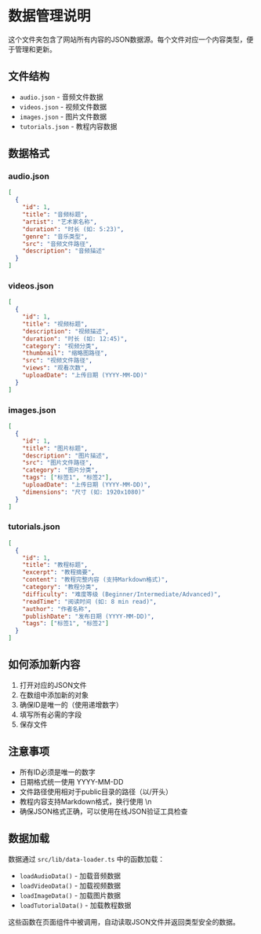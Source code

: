 # 数据管理说明

这个文件夹包含了网站所有内容的JSON数据源。每个文件对应一个内容类型，便于管理和更新。

## 文件结构

- `audio.json` - 音频文件数据
- `videos.json` - 视频文件数据  
- `images.json` - 图片文件数据
- `tutorials.json` - 教程内容数据

## 数据格式

### audio.json
```json
[
  {
    "id": 1,
    "title": "音频标题",
    "artist": "艺术家名称",
    "duration": "时长 (如: 5:23)",
    "genre": "音乐类型",
    "src": "音频文件路径",
    "description": "音频描述"
  }
]
```

### videos.json
```json
[
  {
    "id": 1,
    "title": "视频标题",
    "description": "视频描述",
    "duration": "时长 (如: 12:45)",
    "category": "视频分类",
    "thumbnail": "缩略图路径",
    "src": "视频文件路径",
    "views": "观看次数",
    "uploadDate": "上传日期 (YYYY-MM-DD)"
  }
]
```

### images.json
```json
[
  {
    "id": 1,
    "title": "图片标题",
    "description": "图片描述",
    "src": "图片文件路径",
    "category": "图片分类",
    "tags": ["标签1", "标签2"],
    "uploadDate": "上传日期 (YYYY-MM-DD)",
    "dimensions": "尺寸 (如: 1920x1080)"
  }
]
```

### tutorials.json
```json
[
  {
    "id": 1,
    "title": "教程标题",
    "excerpt": "教程摘要",
    "content": "教程完整内容 (支持Markdown格式)",
    "category": "教程分类",
    "difficulty": "难度等级 (Beginner/Intermediate/Advanced)",
    "readTime": "阅读时间 (如: 8 min read)",
    "author": "作者名称",
    "publishDate": "发布日期 (YYYY-MM-DD)",
    "tags": ["标签1", "标签2"]
  }
]
```

## 如何添加新内容

1. 打开对应的JSON文件
2. 在数组中添加新的对象
3. 确保ID是唯一的（使用递增数字）
4. 填写所有必需的字段
5. 保存文件

## 注意事项

- 所有ID必须是唯一的数字
- 日期格式统一使用 YYYY-MM-DD
- 文件路径使用相对于public目录的路径（以/开头）
- 教程内容支持Markdown格式，换行使用 \n
- 确保JSON格式正确，可以使用在线JSON验证工具检查

## 数据加载

数据通过 `src/lib/data-loader.ts` 中的函数加载：

- `loadAudioData()` - 加载音频数据
- `loadVideoData()` - 加载视频数据  
- `loadImageData()` - 加载图片数据
- `loadTutorialData()` - 加载教程数据

这些函数在页面组件中被调用，自动读取JSON文件并返回类型安全的数据。

